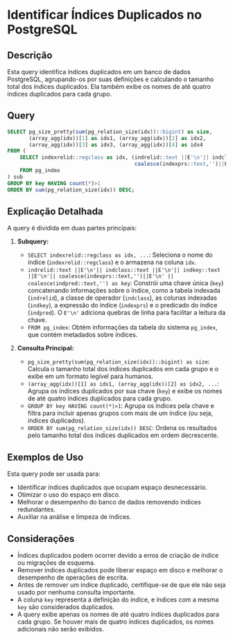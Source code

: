# Identificar Índices Duplicados no PostgreSQL

## Descrição

Esta query identifica índices duplicados em um banco de dados PostgreSQL, agrupando-os por suas definições e calculando o tamanho total dos índices duplicados. Ela também exibe os nomes de até quatro índices duplicados para cada grupo.

## Query

```sql
SELECT pg_size_pretty(sum(pg_relation_size(idx))::bigint) as size,
       (array_agg(idx))[1] as idx1, (array_agg(idx))[2] as idx2,
       (array_agg(idx))[3] as idx3, (array_agg(idx))[4] as idx4
FROM (
    SELECT indexrelid::regclass as idx, (indrelid::text ||E'\n'|| indclass::text ||E'\n'|| indkey::text ||E'\n'||
                                         coalesce(indexprs::text,'')||E'\n' || coalesce(indpred::text,'')) as key
    FROM pg_index
) sub
GROUP BY key HAVING count(*)>1
ORDER BY sum(pg_relation_size(idx)) DESC;
```

## Explicação Detalhada

A query é dividida em duas partes principais:

1.  **Subquery:**
    * `SELECT indexrelid::regclass as idx, ...`: Seleciona o nome do índice (`indexrelid::regclass`) e o armazena na coluna `idx`.
    * `indrelid::text ||E'\n'|| indclass::text ||E'\n'|| indkey::text ||E'\n'|| coalesce(indexprs::text,'')||E'\n' || coalesce(indpred::text,'') as key`: Constrói uma chave única (`key`) concatenando informações sobre o índice, como a tabela indexada (`indrelid`), a classe de operador (`indclass`), as colunas indexadas (`indkey`), a expressão do índice (`indexprs`) e o predicado do índice (`indpred`). O `E'\n'` adiciona quebras de linha para facilitar a leitura da chave.
    * `FROM pg_index`: Obtém informações da tabela do sistema `pg_index`, que contém metadados sobre índices.

2.  **Consulta Principal:**
    * `pg_size_pretty(sum(pg_relation_size(idx))::bigint) as size`: Calcula o tamanho total dos índices duplicados em cada grupo e o exibe em um formato legível para humanos.
    * `(array_agg(idx))[1] as idx1, (array_agg(idx))[2] as idx2, ...`: Agrupa os índices duplicados por sua chave (`key`) e exibe os nomes de até quatro índices duplicados para cada grupo.
    * `GROUP BY key HAVING count(*)>1`: Agrupa os índices pela chave e filtra para incluir apenas grupos com mais de um índice (ou seja, índices duplicados).
    * `ORDER BY sum(pg_relation_size(idx)) DESC`: Ordena os resultados pelo tamanho total dos índices duplicados em ordem decrescente.

## Exemplos de Uso

Esta query pode ser usada para:

* Identificar índices duplicados que ocupam espaço desnecessário.
* Otimizar o uso do espaço em disco.
* Melhorar o desempenho do banco de dados removendo índices redundantes.
* Auxiliar na análise e limpeza de índices.

## Considerações

* Índices duplicados podem ocorrer devido a erros de criação de índice ou migrações de esquema.
* Remover índices duplicados pode liberar espaço em disco e melhorar o desempenho de operações de escrita.
* Antes de remover um índice duplicado, certifique-se de que ele não seja usado por nenhuma consulta importante.
* A coluna `key` representa a definição do índice, e índices com a mesma `key` são considerados duplicados.
* A query exibe apenas os nomes de até quatro índices duplicados para cada grupo. Se houver mais de quatro índices duplicados, os nomes adicionais não serão exibidos.
